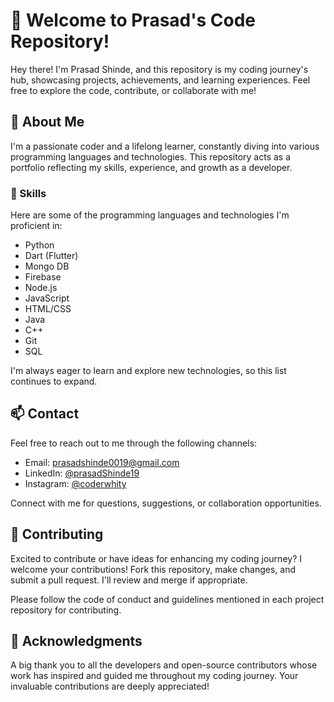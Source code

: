 # 👋 Welcome to Prasad's Code Repository!

Hey there! I'm Prasad Shinde, and this repository is my coding journey's hub, showcasing projects, achievements, and learning experiences. Feel free to explore the code, contribute, or collaborate with me!

## 🌟 About Me

I'm a passionate coder and a lifelong learner, constantly diving into various programming languages and technologies. This repository acts as a portfolio reflecting my skills, experience, and growth as a developer.

### 🚀 Skills

Here are some of the programming languages and technologies I'm proficient in:

- Python
- Dart (Flutter)
- Mongo DB
- Firebase
- Node.js
- JavaScript
- HTML/CSS
- Java
- C++
- Git
- SQL
  
I'm always eager to learn and explore new technologies, so this list continues to expand.

## 📫 Contact

Feel free to reach out to me through the following channels:

- Email: prasadshinde0019@gmail.com
- LinkedIn: [@prasadShinde19](https://www.linkedin.com/in/prasadShinde19)
- Instagram: [@coderwhity](https://www.instagram.com/coderwhity/)

Connect with me for questions, suggestions, or collaboration opportunities.

## 🤝 Contributing

Excited to contribute or have ideas for enhancing my coding journey? I welcome your contributions! Fork this repository, make changes, and submit a pull request. I'll review and merge if appropriate.

Please follow the code of conduct and guidelines mentioned in each project repository for contributing.

## 🙏 Acknowledgments

A big thank you to all the developers and open-source contributors whose work has inspired and guided me throughout my coding journey. Your invaluable contributions are deeply appreciated!
